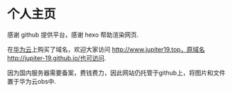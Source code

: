 # 个人主页

感谢 github 提供平台，感谢 hexo 帮助渲染网页. 

在[华为云](https://www.huaweicloud.com/)上购买了域名，欢迎大家访问 http://www.jupiter19.top，原域名http://jupiter-19.github.io/也可访问. 

因为国内服务器需要备案，费钱费力，因此网站仍托管于github上，将图片和文件置于华为云obs中. 

